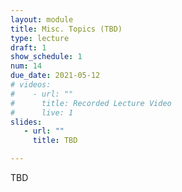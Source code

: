 ```yaml
---
layout: module
title: Misc. Topics (TBD)
type: lecture
draft: 1
show_schedule: 1
num: 14
due_date: 2021-05-12
# videos: 
#    - url: ""
#      title: Recorded Lecture Video
#      live: 1
slides:
   - url: ""
     title: TBD

---
```


TBD